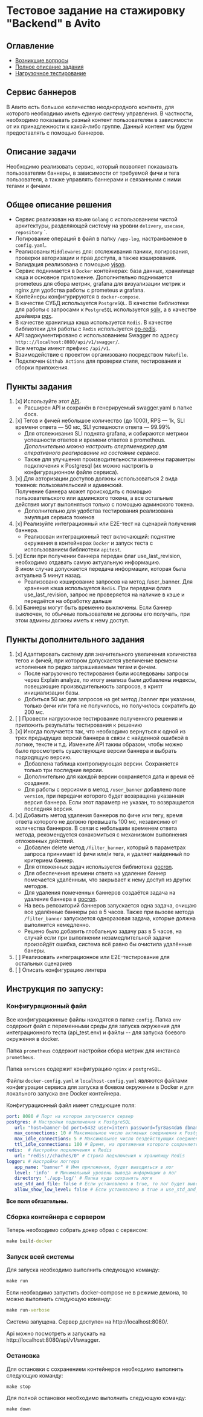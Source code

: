 [//]: # ([![codecov]&#40;https://codecov.io/gh/ThCompiler/bannersrv_test/graph/badge.svg?token=0XHCNFY6DJ&#41;]&#40;https://codecov.io/gh/ThCompiler/bannersrv_test&#41;)

# Тестовое задание на стажировку "Backend" в Avito

## Оглавление

- [Возникшие вопросы](md/Questions.md)
- [Полное описание задания](md/Task.md)
- [Нагрузочное тестирование](md/Test.md)

## Сервис баннеров

В Авито есть большое количество неоднородного контента, для которого необходимо иметь единую систему управления. В 
частности, необходимо показывать разный контент пользователям в зависимости от их принадлежности к какой-либо группе. 
Данный контент мы будем предоставлять с помощью баннеров.

## Описание задачи
Необходимо реализовать сервис, который позволяет показывать пользователям баннеры, в зависимости от требуемой фичи и 
тега пользователя, а также управлять баннерами и связанными с ними тегами и фичами.

## Общее описание решения

- Сервис реализован на языке `Golang` с использованием чистой архитектуры, разделяющей систему
  на уровни `delivery`, `usecase`, `repository` `.
- Логирование операций в файл в папку `/app-log`, настраиваемое в `config.yaml`.
- Реализованы `Middlewares` для: отслеживания паники, логирования, проверки авторизации и прав доступа,
  а также кэширования.
- Валидация реализована с помощью [vjson](https://github.com/miladibra10/vjson).
- Сервис поднимается в `Docker` контейнерах: база данных, хранилище кэша и основное приложение.
  Дополнительно поднимается prometeus для сбора метрик, grafana для визуализации метрик и nginx для удобства работы с
  prometeus и grafana.
- Контейнеры конфигурируются в  `docker-compose`.
- В качестве СУБД используется `PostgreSQL`. В качестве библиотеки для работы с запросами к `PostgreSQL` используется
  [sqlx](https://jmoiron.github.io/sqlx/), а в качестве драйвера [pgx](https://github.com/jackc/pgx).
- В качестве хранилища кэша используется `Redis`. В качестве библиотеки для работы с `Redis` используется
  [go-redis](https://github.com/redis/go-redis).
- API задокументировано с использованием Swagger по адресу `http:://localhost:8080/api/v1/swagger/`.
- Все методы имеют префикс `/api/v1`.
- Взаимодействие с проектом организовано посредством `Makefile`.
- Подключен `Github Actions` для проверки стиля, тестирования и сборки приложения.


## Пункты задания

1. [x] Используйте этот [API](https://github.com/avito-tech/backend-trainee-assignment-2024/blob/main/api.yaml).
   * Расширен API и сохранён в генерируемый swagger.yaml в папке docs.
2. [x] Тегов и фичей небольшое количество (до 1000), RPS — 1k, SLI времени ответа — 50 мс, SLI успешности ответа — 99.99%
   * Для отслеживания SLI поднята grafana, и собираются метрики успешности ответов и времени ответов в prometheus. 
      *Дополнительно можно настроить алертменеджер для оперативного реагирование на состояние сервиса*.
   * Также для улучшения производительности изменены параметры подключения к Postgresql
   (их можно настроить в конфигурационном файле сервиса).
3. [x] Для авторизации доступов должны использоваться 2 вида токенов: пользовательский и админский.  
   Получение баннера может происходить с помощью пользовательского или админского токена, а все остальные 
   действия могут выполняться только с помощью админского токена. 
   * Дополнительно для удобства тестирования реализована эмуляция сервиса токенов
4. [x] Реализуйте интеграционный или E2E-тест на сценарий получения баннера.
   * Реализован интеграционный тест включающий: поднятие окружения в контейнерах `Docker` и запуск теста с использованием
   библиотеки `apitest`.
5. [x] Если при получении баннера передан флаг use_last_revision, необходимо отдавать самую актуальную информацию.  
   В ином случае допускается передача информации, которая была актуальна 5 минут назад.
   * Реализовано кэширование запросов на метод /user_banner. Для хранения кэша используется `Redis`. При передачи
   флага use_last_revision, запрос не проверяется на наличие в кэше и передаётся на обработку дальше
6. [x] Баннеры могут быть временно выключены. Если баннер выключен, то обычные пользователи не должны его получать, 
   при этом админы должны иметь к нему доступ.

## Пункты дополнительного задания

1. [x] Адаптировать систему для значительного увеличения количества тегов и фичей, при котором допускается 
   увеличение времени исполнения по редко запрашиваемым тегам и фичам. 
   * После нагрузочного тестирования были исследованы запросы через Explain analyze, по итогу анализа были добавлены 
   индексы, повещающие производительность запросов, в крипт инициализации базы. 
   * Добиться 50 мс для запросов на get метод /banner при указании, только фичи или тэга не получилось, но получилось 
   сократить до 200 мс.
2. [ ] Провести нагрузочное тестирование полученного решения и приложить результаты тестирования к решению
3. [x] Иногда получается так, что необходимо вернуться к одной из трех предыдущих версий баннера в связи с 
   найденной ошибкой в логике, тексте и т.д.  Измените API таким образом, чтобы можно было просмотреть существующие 
   версии баннера и выбрать подходящую версию.
   * Добавлена таблица контролирующая версии. Сохраняется только три последние версии. 
   * Дополнительно для каждой версии сохраняется дата и время её создания. 
   * Для работы с версиями в метод `/user_banner` добавлено поле `version`, при передачи
   которого будет возвращена указанная версия баннера. Если этот параметр не указан, то возвращается последняя версия.
4. [x] Добавить метод удаления баннеров по фиче или тегу, время ответа которого не должно превышать 100 мс, 
   независимо от количества баннеров.  В связи с небольшим временем ответа метода, рекомендуется ознакомиться 
   с механизмом выполнения отложенных действий.
   * Добавлен delete метод `/filter_banner`, который в параметрах запроса принимает id фичи или/и тега, и удаляет 
   найденный по критерием баннер. 
   * Для отложенных задач используется библиотека [gocron](https://github.com/go-co-op/gocron).
   * Для обеспечения времени ответа на удаление баннер помечается удалённым, что закрывает к нему доступ из других методов. 
   * Для удаления помеченных баннеров создаётся задача на удаление баннера в [gocron](https://github.com/go-co-op/gocron).
   * На весь репозиторий баннеров запускается одна задача, очищаю все удалённые баннеры раз в 5 часов.
   Также при вызове метода `/filter_banner` запускается одноразовая задача, которые должна выполнится немедленно. 
   * Решено было добавить глобальную задачу раз в 5 часов, на случай если при выполнении незамедлительной задачи 
   произойдёт ошибка, система всё равно бы очистила удалённые банеры. 
5. [ ] Реализовать интеграционное или E2E-тестирование для остальных сценариев
6. [ ] Описать конфигурацию линтера

## Инструкция по запуску:

### Конфигурационный файл

Все конфигурационные файлы находятся в папке `config`. Папка `env` содержит файл с переменными среды для запуска окружения для 
интеграционного теста (api_test.env) и файлы -- для запуска боевого окружения в docker.

Папка `prometheus` содержит настройки сбора метрик для инстанса `prometheus`.

Папка `services` содержит конфигурацию `nginx` и `postgreSQL`.

Файлы `docker-config.yaml` и `localhost-config.yaml` являются файлами конфигурации сервиса для запуска в боевом окружении
в Docker и для локального запуска вне Docker контейнера.

Конфигурационный файл имеет следующие поля:
```yaml
port: 8080 # Порт на котором запускается сервер
postgres: # Настройки подключения к PostgreSQL
   url: "host=banner-bd port=5432 user=intern password=fyr8as4da6 dbname=banner_db sslmode=disable" # Строка подключения к базе PostgreSQL
   max_connections: 10 # Максимальное число активных соединения к PostgreSQL
   max_idle_connections: 5 # Максимальное число бездействующих соединения к PostgreSQL
   ttl_idle_connections: 100 # Время, на протяжении которого сохраняется бездействующее соединение сверх их ограничения
redis:  # Настройки подключения к Redis
   url: "redis://chaches/0" # Строка подключения к хранилищу Redis
logger: # Настройки логгера
   app_name: "banner" # Имя приложения, будет выводиться в лог
   level: 'info'  # Минимальный уровень вывода информации в лог
   directory: './app-log/' # Папка куда сохранять логи
   use_std_and_file: false # Если установлено в true, то лог будет выводиться как в файл так и в stdErr
   allow_show_low_level: false # Если установлено в true и use_std_and_file тоже true, то в stdErr будет выводиться лог всех уровней
```

**Все поля обязательны.**

### Сборка контейнера с сервером

Теперь необходимо собрать докер образ с сервисом:

```cmd
make build-docker
```

### Запуск всей системы

Для запуска необходимо выполнить следующую команду:

```cmd
make run
```

Если необходимо запустить docker-compose не в режиме демона, то можно выполнить следующую команду:

```cmd
make run-verbose
```

Система запущена. Сервер доступен на http://localhost:8080/.

Api можно посмотреть и запускать на http://localhost:8080/api/v1/swagger.

### Остановка

Для остановки с сохранением контейнеров необходимо выполнить следующую команду:

```cmd
make stop
```

Для полной остановки необходимо выполнить следующую команду:

```cmd
make down
```

